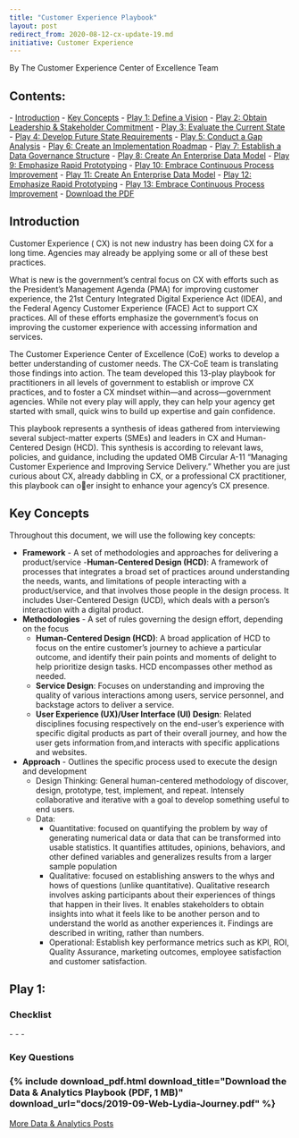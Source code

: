 ```yaml
---
title: "Customer Experience Playbook"
layout: post
redirect_from: 2020-08-12-cx-update-19.md
initiative: Customer Experience
---
```

By The Customer Experience Center of Excellence Team

<h2>Contents:</h2>
- <a href="#Introduction">Introduction</a>
- <a href="#Key Concepts">Key Concepts</a>
- <a href="#Play1">Play 1: Define a Vision</a>
- <a href="#Play2">Play 2: Obtain Leadership & Stakeholder Commitment</a>
- <a href="#Play3">Play 3: Evaluate the Current State</a>
- <a href="#Play4">Play 4: Develop Future State Requirements</a>
- <a href="#Play5">Play 5: Conduct a Gap Analysis</a>
- <a href="#Play6">Play 6: Create an Implementation Roadmap</a>
- <a href="#Play7">Play 7: Establish a Data Governance Structure</a>
- <a href="#Play8">Play 8: Create An Enterprise Data Model</a>
- <a href="#Play9">Play 9: Emphasize Rapid Prototyping</a>
- <a href="#Play10">Play 10: Embrace Continuous Process Improvement</a>
- <a href="#Play11">Play 11: Create An Enterprise Data Model</a>
- <a href="#Play12">Play 12: Emphasize Rapid Prototyping</a>
- <a href="#Play13">Play 13: Embrace Continuous Process Improvement</a>
- <a href="#Download">Download the PDF</a>

<h2><a id="Introduction"></a>Introduction</h2>
Customer Experience ( CX) is not new industry has been doing CX for a long time. Agencies may already be applying some or all of these best practices. 

What is new is the government’s central focus on CX with efforts such as the President’s Management Agenda (PMA) for improving customer experience, the 21st Century Integrated Digital Experience Act (IDEA), and the Federal Agency Customer Experience (FACE) Act to support CX practices. All of these efforts emphasize the government’s focus on improving the customer experience with accessing information and services. 

The Customer Experience Center of Excellence (CoE) works to develop a better understanding of
customer needs. The CX-CoE team is translating those findings into action. The team developed this
13-play playbook for practitioners in all levels of government to establish or improve CX practices,
and to foster a CX mindset within—and across—government agencies. While not every play will apply,
they can help your agency get started with small, quick wins to build up expertise and gain confidence.

This playbook represents a synthesis of ideas gathered from interviewing several subject-matter
experts (SMEs) and leaders in CX and Human-Centered Design (HCD). This synthesis is according to
relevant laws, policies, and guidance, including the updated OMB Circular A-11 “Managing Customer
Experience and Improving Service Delivery.” Whether you are just curious about CX, already dabbling
in CX, or a professional CX practitioner, this playbook can oer insight to enhance your agency’s CX
presence.

<h2><a id="Key Concepts"></a>Key Concepts</h2>
Throughout this document, we will use the following key concepts: 

- **Framework** -  A set of methodologies and approaches for delivering a product/service
  -**Human-Centered Design (HCD)**:  A framework of processes that integrates a broad set of practices around understanding
 the needs, wants, and limitations of people interacting with a product/service, and that involves those people in the
 design process. It includes User-Centered Design (UCD), which deals with a person’s interaction with a digital product.
- **Methodologies** -  A set of rules governing the design effort, depending on the focus
  - **Human-Centered Design (HCD)**: A broad application of HCD to focus on the entire customer’s journey to achieve a
 particular outcome, and identify their pain points and moments of delight to help prioritize design tasks. HCD
 encompasses other method as needed.
  - **Service Design**: Focuses on understanding and improving the quality of various interactions among users, service
 personnel, and backstage actors to deliver a service.
  - **User Experience (UX)/User Interface (UI) Design**: Related disciplines focusing respectively on the end-user’s experience
 with specific digital products as part of their overall journey, and how the user gets information from,and interacts with
 specific applications and websites.
- **Approach** - Outlines the specific process used to execute the design and development
  - Design Thinking: General human-centered methodology of discover, design, prototype, test, implement, and repeat. Intensely collaborative and iterative with a goal to develop something useful to end users.
  - Data:
    - Quantitative: focused on quantifying the problem by way of generating numerical data or data that can be transformed into usable statistics. It quantifies attitudes, opinions, behaviors, and other defined variables and generalizes results from a larger sample population
    - Qualitative: focused on establishing answers to the whys and hows of questions (unlike quantitative). Qualitative research involves asking participants about their experiences of things that happen in their lives. It enables stakeholders to obtain insights into what it feels like to be another person and to understand the world as another experiences it. Findings are described in writing, rather than numbers.
    - Operational: Establish key performance metrics such as KPI, ROI, Quality Assurance, marketing outcomes, employee satisfaction and customer satisfaction.


<h2><a id="Play1"></a>Play 1: </h2>


<h3>Checklist</h3>
- 
- 
- 
<h3>Key Questions</h3>




<h3><a id="Download"></a>{% include download_pdf.html download_title="Download the Data & Analytics Playbook (PDF, 1 MB)"
    download_url="docs/2019-09-Web-Lydia-Journey.pdf" %}</h3>
    
<a href="{{site.baseurl}}/coe/data-analytics.html#coe-updates" class="usa-button">More Data & Analytics Posts</a>
